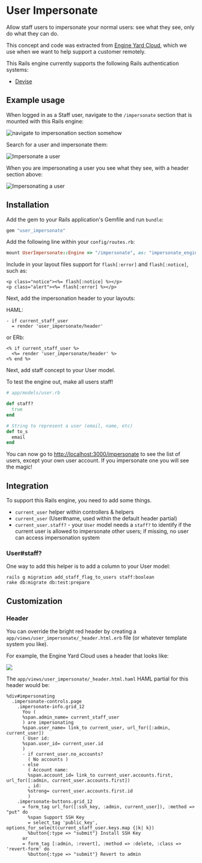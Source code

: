 # User Impersonate

Allow staff users to impersonate your normal users: see what they see, only do what they can do.

This concept and code was extracted from [Engine Yard Cloud](http://www.engineyard.com/products/cloud), which we use when we want to help support a customer remotely.

This Rails engine currently supports the following Rails authentication systems:

* [Devise](https://github.com/plataformatec/devise)

## Example usage

When logged in as a Staff user, navigate to the `/impersonate` section that is mounted with this Rails engine:

<img src="https://img.skitch.com/20120916-exjmwkufj16kijjdsaf2dpn6tk.png" alt="navigate to impersonation section somehow" />

Search for a user and impersonate them:

<img src="https://img.skitch.com/20120916-b1exb1penw4cdt41c45gxrphbr.png" alt="Impersonate a user" />

When you are impersonating a user you see what they see, with a header section above:

<img src="https://img.skitch.com/20120916-xq5q5gfyfm14ibkqf9e36hb3yp.png" alt="Impersonating a user" />

## Installation

Add the gem to your Rails application's Gemfile and run `bundle`:

``` ruby
gem "user_impersonate"
```

Add the following line within your `config/routes.rb`:

``` ruby
mount UserImpersonate::Engine => "/impersonate", as: "impersonate_engine"
```

Include in your layout files support for `flash[:error]` and `flash[:notice]`, such as:

``` erb
<p class="notice"><%= flash[:notice] %></p>
<p class="alert"><%= flash[:error] %></p>
```

Next, add the impersonation header to your layouts:

HAML:

``` haml
- if current_staff_user
  = render 'user_impersonate/header'
```

or ERb:

``` erb
<% if current_staff_user %>
  <%= render 'user_impersonate/header' %>
<% end %>
```

Next, add staff concept to your User model.

To test the engine out, make all users staff!

``` ruby
# app/models/user.rb

def staff?
  true
end

# String to represent a user (email, name, etc)
def to_s
  email
end
```

You can now go to [http://localhost:3000/impersonate](http://localhost:3000/impersonate) to see the list of users, except your own user account. If you impersonate one you will see the magic!

## Integration

To support this Rails engine, you need to add some things.

* `current_user` helper within controllers & helpers
* `current_user` (User#name, used within the default header partial)
* `current_user.staff?` - your `User` model needs a `staff?` to identify if the current user is allowed to impersonate other users; if missing, no user can access impersonation system

### User#staff?

One way to add this helper is to add a column to your User model:

```
rails g migration add_staff_flag_to_users staff:boolean
rake db:migrate db:test:prepare
```

## Customization

### Header

You can override the bright red header by creating a `app/views/user_impersonate/_header.html.erb` file (or whatever template system you like).

For example, the Engine Yard Cloud uses a header that looks like:

![](https://img.skitch.com/20120915-mk8mnpdsu5nuym3bxs678qf1a8.png)

The `app/views/user_impersonate/_header.html.haml` HAML partial for this header would be:

``` haml
%div#impersonating
  .impersonate-controls.page
    .impersonate-info.grid_12
      You (
      %span.admin_name= current_staff_user
      ) are impersonating
      %span.user_name= link_to current_user, url_for([:admin, current_user])
      ( User id:
      %span.user_id= current_user.id
      )
      - if current_user.no_accounts?
        ( No accounts )
      - else
        ( Account name:
        %span.account_id= link_to current_user.accounts.first, url_for([:admin, current_user.accounts.first])
        , id:
        %strong= current_user.accounts.first.id
        )
    .impersonate-buttons.grid_12
      = form_tag url_for([:ssh_key, :admin, current_user]), :method => "put" do
        %span Support SSH Key
        = select_tag 'public_key', options_for_select(current_staff_user.keys.map {|k| k})
        %button{:type => "submit"} Install SSH Key
      or
      = form_tag [:admin, :revert], :method => :delete, :class => 'revert-form' do
        %button{:type => "submit"} Revert to admin
```